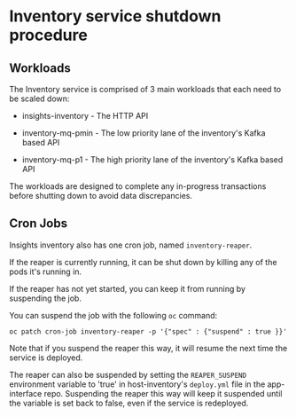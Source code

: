 
# Inventory service shutdown procedure


## Workloads

The Inventory service is comprised of 3 main workloads that each need to be scaled down:

  

- insights-inventory - The HTTP API

- inventory-mq-pmin - The low priority lane of the inventory's Kafka based API

- inventory-mq-p1 - The high priority lane of the inventory's Kafka based API



The workloads are designed to complete any in-progress transactions before shutting down to avoid data discrepancies.


## Cron Jobs

Insights inventory also has one cron job, named `inventory-reaper`.

If the reaper is currently running, it can be shut down by killing any of the pods it's running in.

If the reaper has not yet started, you can keep it from running by suspending the job.

You can suspend the job with the following `oc` command:

`oc patch cron-job inventory-reaper -p '{"spec" : {"suspend" : true }}'`

Note that if you suspend the reaper this way, it will resume the next time the service is deployed.


The reaper can also be suspended by setting the `REAPER_SUSPEND` environment variable to 'true' in host-inventory's `deploy.yml` file in the app-interface repo. Suspending the reaper this way will keep it suspended until the variable is set back to false, even if the service is redeployed.